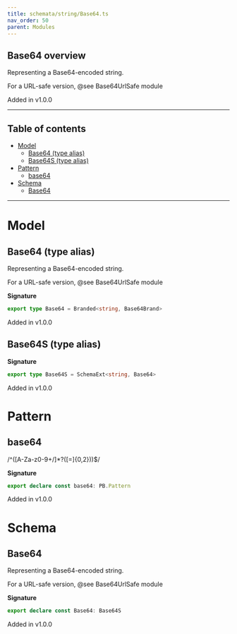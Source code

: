 ```yaml
---
title: schemata/string/Base64.ts
nav_order: 50
parent: Modules
---
```


## Base64 overview

Representing a Base64-encoded string.

For a URL-safe version, @see Base64UrlSafe module

Added in v1.0.0

---

<h2 class="text-delta">Table of contents</h2>

- [Model](#model)
  - [Base64 (type alias)](#base64-type-alias)
  - [Base64S (type alias)](#base64s-type-alias)
- [Pattern](#pattern)
  - [base64](#base64)
- [Schema](#schema)
  - [Base64](#base64)

---

# Model

## Base64 (type alias)

Representing a Base64-encoded string.

For a URL-safe version, @see Base64UrlSafe module

**Signature**

```ts
export type Base64 = Branded<string, Base64Brand>
```

Added in v1.0.0

## Base64S (type alias)

**Signature**

```ts
export type Base64S = SchemaExt<string, Base64>
```

Added in v1.0.0

# Pattern

## base64

/^([A-Za-z0-9+/]\*?([=]{0,2}))$/

**Signature**

```ts
export declare const base64: PB.Pattern
```

Added in v1.0.0

# Schema

## Base64

Representing a Base64-encoded string.

For a URL-safe version, @see Base64UrlSafe module

**Signature**

```ts
export declare const Base64: Base64S
```

Added in v1.0.0

